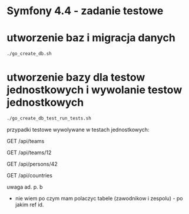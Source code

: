 # Symfony 4.4 - zadanie testowe


# utworzenie baz i migracja danych
```bash
./go_create_db.sh
```

# utworzenie bazy dla testow jednostkowych i wywolanie testow jednostkowych

```bash
./go_create_db_test_run_tests.sh
```

przypadki testowe wywolywane w testach jednostkowych:

GET /api/teams

GET /api/teams/12

GET /api/persons/42

GET /api/countries


uwaga ad. p. b
- nie wiem po czym mam polaczyc tabele (zawodnikow i zespolu) - po jakim ref id.

